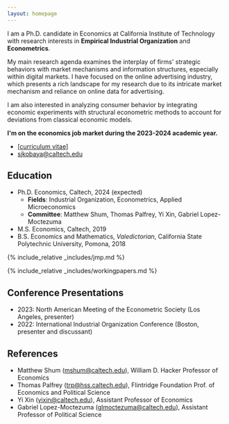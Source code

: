 ```yaml
---
layout: homepage
---
```


I am a Ph.D. candidate in Economics at California Institute of Technology with research interests in **Empirical Industrial Organization** and **Econometrics**. 

My main research agenda examines the interplay of firms' strategic behaviors with market mechanisms and information structures, especially within digital markets. I have focused on the online advertising industry, which presents a rich landscape for my research due to its intricate market mechanism and reliance on online data for advertising. 

I am also interested in analyzing consumer behavior by integrating economic experiments with structural econometric methods to account for deviations from classical economic models.

**I'm on the economics job market during the 2023-2024 academic year.** 
- [[curriculum vitae]](assets/files/shunto-kobayashi-cv.pdf)
- <sjkobaya@caltech.edu>

## Education
- Ph.D. Economics, Caltech, 2024 (expected)
  - **Fields**: Industrial Organization, Econometrics, Applied Microeconomics
  - **Committee**: Matthew Shum, Thomas Palfrey, Yi Xin, Gabriel Lopez-Moctezuma 
- M.S. Economics, Caltech, 2019
- B.S. Economics and Mathematics, *Valedictorian*, California State Polytechnic University, Pomona, 2018

{% include_relative _includes/jmp.md %}

{% include_relative _includes/workingpapers.md %}

## Conference Presentations
- 2023: North American Meeting of the Econometric Society (Los Angeles, presenter)
- 2022: International Industrial Organization Conference (Boston, presenter and discussant)

## References
- Matthew Shum (<mshum@caltech.edu>), William D. Hacker Professor of Economics
- Thomas Palfrey (<trp@hss.caltech.edu>), Flintridge Foundation Prof. of Economics and Political Science
- Yi Xin (<yixin@caltech.edu>), Assistant Professor of Economics
- Gabriel Lopez-Moctezuma (<glmoctezuma@caltech.edu>),  Assistant Professor of Political Science

<!-- {% include_relative _includes/publications.md %} -->


<!-- {% include_relative _includes/services.md %} -->
